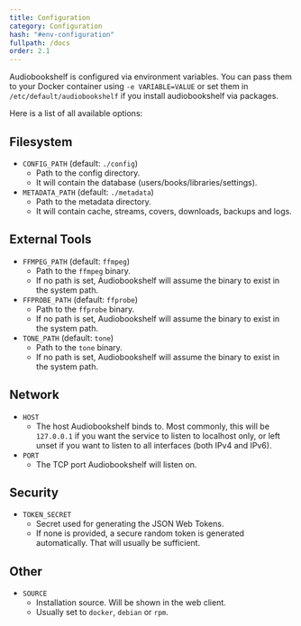 ```yaml
---
title: Configuration
category: Configuration
hash: "#env-configuration"
fullpath: /docs
order: 2.1
---
```


Audiobookshelf is configured via environment variables.
You can pass them to your Docker container using `-e VARIABLE=VALUE`
or set them in `/etc/default/audiobookshelf` if you install audiobookshelf via packages.

Here is a list of all available options:

## Filesystem

- `CONFIG_PATH` (default: `./config`)
  - Path to the config directory.
  - It will contain the database (users/books/libraries/settings).
- `METADATA_PATH` (default: `./metadata`)
  - Path to the metadata directory.
  - It will contain cache, streams, covers, downloads, backups and logs.

## External Tools

- `FFMPEG_PATH` (default: `ffmpeg`)
  - Path to the `ffmpeg` binary.
  - If no path is set, Audiobookshelf will assume the binary to exist in the system path.
- `FFPROBE_PATH` (default: `ffprobe`)
  - Path to the `ffprobe` binary.
  - If no path is set, Audiobookshelf will assume the binary to exist in the system path.
- `TONE_PATH` (default: `tone`)
  - Path to the `tone` binary.
  - If no path is set, Audiobookshelf will assume the binary to exist in the system path.

## Network

- `HOST`
  - The host Audiobookshelf binds to.
    Most commonly, this will be `127.0.0.1` if you want the service to listen to localhost only,
    or left unset if you want to listen to all interfaces (both IPv4 and IPv6).
- `PORT`
  - The TCP port Audiobookshelf will listen on.

## Security

- `TOKEN_SECRET`
  - Secret used for generating the JSON Web Tokens.
  - If none is provided, a secure random token is generated automatically.
    That will usually be sufficient.

## Other

- `SOURCE`
  - Installation source. Will be shown in the web client.
  - Usually set to `docker`, `debian` or `rpm`.
